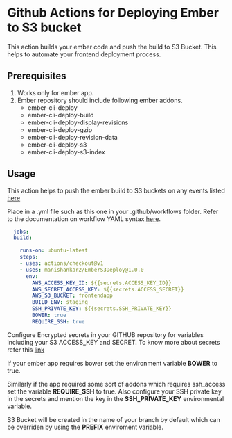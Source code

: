 # Github Actions for Deploying Ember to S3 bucket

This action builds your ember code and push the build to S3 Bucket. 
This helps to automate your frontend deployment process.

## Prerequisites
1. Works only for ember app.
2. Ember repository should include following ember addons. 
    - ember-cli-deploy
    - ember-cli-deploy-build
    - ember-cli-deploy-display-revisions
    - ember-cli-deploy-gzip
    - ember-cli-deploy-revision-data
    - ember-cli-deploy-s3
    - ember-cli-deploy-s3-index
    
## Usage
 This action helps to push the ember build to S3 buckets on any events listed [here](https://help.github.com/en/actions/automating-your-workflow-with-github-actions/events-that-trigger-workflows)

 Place in a .yml file such as this one in your .github/workflows folder. Refer to the documentation on workflow YAML syntax [here](https://help.github.com/en/actions/automating-your-workflow-with-github-actions/workflow-syntax-for-github-actions).
```yaml
  jobs:
  build:

    runs-on: ubuntu-latest
    steps:
    - uses: actions/checkout@v1
    - uses: manishankar2/EmberS3Deploy@1.0.0
      env:
        AWS_ACCESS_KEY_ID: ${{secrets.ACCESS_KEY_ID}}
        AWS_SECRET_ACCESS_KEY: ${{secrets.ACCESS_SECRET}}
        AWS_S3_BUCKET: frontendapp
        BUILD_ENV: staging
        SSH_PRIVATE_KEY: ${{secrets.SSH_PRIVATE_KEY}}
        BOWER: true
        REQUIRE_SSH: true
```
 Configure Encrypted secrets in your GITHUB repository for variables including your S3 ACCESS_KEY and SECRET. To know more about secrets refer this [link](https://help.github.com/en/actions/automating-your-workflow-with-github-actions/creating-and-using-encrypted-secrets#about-encrypted-secrets)
 
 If your ember app requires bower set the environment variable **BOWER** to true.
 
 Similarly if the app required some sort of addons which requires ssh_access set the variable **REQUIRE_SSH** to true. Also configure your SSH private key in the secrets and mention the key in the **SSH_PRIVATE_KEY** environmental variable.
 
 S3 Bucket will be created in the name of your branch by default which can be overriden by using the **PREFIX** enviroment variable.
